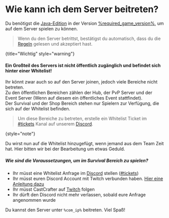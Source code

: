 <show-structure depth="0"/>

[rules]: rules.md "Zurück zu den Regeln"

# Wie kann ich dem Server beitreten?

Du benötigst die [Java-Edition](https://minecraft.fandom.com/wiki/Java_Edition) in der
Version [%required_game_version%](%required_game_version_link%), um auf dem Server spielen zu
können.

> Wenn du den Server betrittst, bestätigst du automatisch, dass du
> die [Regeln][rules] gelesen und akzeptiert hast.
>
{title="Wichtig" style="warning"}

#### Ein Großteil des Servers ist nicht öffentlich zugänglich und befindet sich hinter einer Whitelist!

Ihr könnt zwar auch so auf den Server joinen, jedoch viele Bereiche nicht betreten.\
Zu den öffentlichen Bereichen zählen der Hub, der PvP Server und der Event Server
(Wenn auf diesem ein öffentliches Event stattfindet).\
Der Survival und der Shop Bereich stehen nur Spielern zur Verfügung, die sich auf der Whitelist
befinden.

> Um diese Bereiche zu betreten, erstelle ein Whitelist Ticket im [#tickets](%tickets_channel%)
> Kanal auf unserem [Discord](%dc_link%).
>
{style="note"}

Du wirst nun auf die Whitelist hinzugefügt, wenn jemand aus dem Team Zeit hat.
Hier bitten wir bei der Bearbeitung um etwas Geduld.

##### Wie sind die Voraussetzungen, um im Survival Bereich zu spielen?

- Ihr müsst eine Whitelist Anfrage im [Discord](%dc_link%) stellen ([#tickets](%tickets_channel%))
- Ihr müsst euren Discord Account mit Twitch verbunden
  haben. [Hier eine Anleitung dazu](%twitch_connect_tut%)
- Ihr müsst CastCrafter auf [Twitch](%twitch_cast%) folgen
- Ihr dürft den Discord nicht mehr verlassen, sobald eure Anfrage angenommen wurde

Du kannst den Server unter `%com_ip%` beitreten. Viel Spaß!
